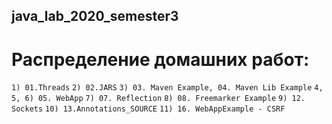 ## java_lab_2020_semester3

# Распределение домашних работ:

`1) 01.Threads`
`2) 02.JARS`
`3) 03. Maven Example, 04. Maven Lib Example`
`4, 5, 6) 05. WebApp`
`7) 07. Reflection`
`8) 08. Freemarker Example`
`9) 12. Sockets`
`10) 13.Annotations_SOURCE`
`11) 16. WebAppExample - CSRF`
